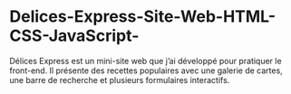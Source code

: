 # Delices-Express-Site-Web-HTML-CSS-JavaScript-
Délices Express est un mini-site web que j’ai développé pour pratiquer le front-end. Il présente des recettes populaires avec une galerie de cartes, une barre de recherche et plusieurs formulaires interactifs.
